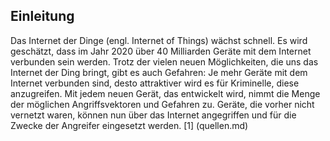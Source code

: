 ## Einleitung
Das Internet der Dinge (engl. Internet of Things) wächst schnell. Es wird geschätzt, dass im Jahr 2020 über 40 Milliarden Geräte
mit dem Internet verbunden sein werden. Trotz der vielen neuen Möglichkeiten, die uns das Internet der Ding bringt, gibt es
auch Gefahren: Je mehr Geräte mit dem Internet verbunden sind, desto attraktiver wird es für Kriminelle, diese anzugreifen.
Mit jedem neuen Gerät, das entwickelt wird, nimmt die Menge der möglichen Angriffsvektoren und Gefahren zu. Geräte, die vorher
nicht vernetzt waren, können nun über das Internet angegriffen und für die Zwecke der Angreifer eingesetzt werden. [1] (quellen.md)
